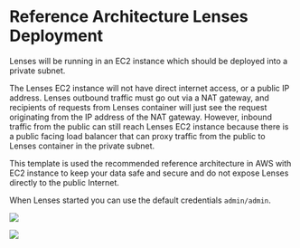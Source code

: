 # Reference Architecture Lenses Deployment

Lenses will be running in an EC2 instance which should be deployed into a private subnet.

The Lenses EC2 instance will not have direct internet access, or a public IP address. Lenses outbound traffic must go out via a NAT gateway, and recipients of requests from Lenses container will just see the request originating from the IP address of the NAT gateway. However, inbound traffic from the public can still reach Lenses EC2 instance because there is a public facing load balancer that can proxy traffic from the public to Lenses container in the private subnet.

This template is used the recommended reference architecture in AWS with EC2 instance to keep your data safe and secure and do not expose Lenses directly to the public Internet.

When Lenses started you can use the default credentials `admin/admin`.

<a href="https://console.aws.amazon.com/cloudformation/home?#/stacks/new?stackName=Lenses&templateURL=https://s3.eu-west-2.amazonaws.com/lenses-templates/reference/ec2-reference.yaml" target="_blank">
    <img src="https://s3.amazonaws.com/cloudformation-examples/cloudformation-launch-stack.png"/>
</a>

![](https://s3.eu-west-2.amazonaws.com/lenses-marketplace-diagrams/reference-architecture/aws-lenses-reference-architecture.png)